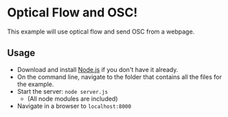 # Optical Flow and OSC!
This example will use optical flow and send OSC from a webpage.

## Usage

* Download and install [Node.js](https://nodejs.org/) if you don't have it already.
* On the command line, navigate to the folder that contains all the files for the example.
* Start the server: `node server.js`
   - (All node modules are included)
* Navigate in a browser to `localhost:8000`
